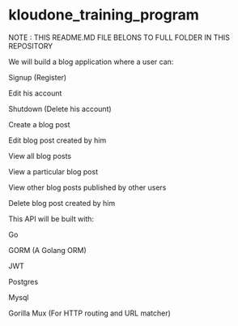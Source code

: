 # kloudone_training_program


 NOTE : THIS README.MD FILE BELONS TO FULL FOLDER IN THIS REPOSITORY

We will build a blog application where a user can:

Signup (Register)

Edit his account

Shutdown (Delete his account)

Create a blog post

Edit blog post created by him

View all blog posts

View a particular blog post

View other blog posts published by other users

Delete blog post created by him

This API will be built with:

Go

GORM (A Golang ORM)

JWT

Postgres

Mysql

Gorilla Mux (For HTTP routing and URL matcher)
